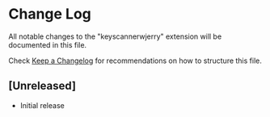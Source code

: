 # Change Log

All notable changes to the "keyscannerwjerry" extension will be documented in this file.

Check [Keep a Changelog](http://keepachangelog.com/) for recommendations on how to structure this file.

## [Unreleased]

- Initial release